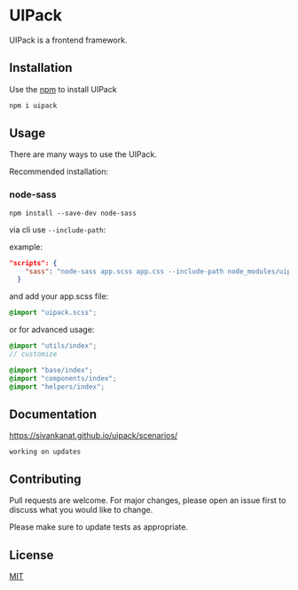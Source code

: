 # UIPack

UIPack is a frontend framework.

## Installation

Use the  [npm](https://www.npmjs.com/package/uipack) to install UIPack

```bash
npm i uipack
```

## Usage 
There are many ways to use the UIPack.

Recommended installation:
### node-sass
```
npm install --save-dev node-sass
```
via cli use  `--include-path`:

example:
```json
"scripts": {
    "sass": "node-sass app.scss app.css --include-path node_modules/uipack/src/scss"
  }
```
and add your app.scss file:
```scss
@import "uipack.scss";
```

or for advanced usage:
```scss
@import "utils/index";
// customize

@import "base/index";
@import "components/index";
@import "helpers/index";
```

## Documentation
https://sivankanat.github.io/uipack/scenarios/
```
working on updates
```

## Contributing
Pull requests are welcome. For major changes, please open an issue first to discuss what you would like to change.

Please make sure to update tests as appropriate.

## License
[MIT](./LICENSE)